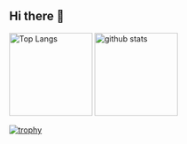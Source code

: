 ## Hi there 👋
<p align="left"> 
  <img alt="Top Langs" height="150px" src="https://github-readme-stats.vercel.app/api/top-langs/?username=Marstach-svg&layout=donut&show_icons=true&theme=radical" />
  <img alt="github stats" height="150px" src="https://github-readme-stats.vercel.app/api?username=Marstach-svg&layout=donut&theme=radical&show_icons=ture" />
</p>

[![trophy](https://github-profile-trophy.vercel.app/?username=Marstach-svg&theme=radical&column=7
)](https://github.com/ryo-ma/github-profile-trophy)
<!--
**Marstach-svg/Marstach-svg** is a ✨ _special_ ✨ repository because its `README.md` (this file) appears on your GitHub profile.

Here are some ideas to get you started:

- 🔭 I’m currently working on ...
- 🌱 I’m currently learning ...
- 👯 I’m looking to collaborate on ...
- 🤔 I’m looking for help with ...
- 💬 Ask me about ...
- 📫 How to reach me: ...
- 😄 Pronouns: ...
- ⚡ Fun fact: ...
-->
